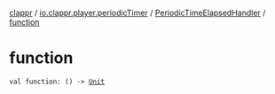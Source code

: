 [clappr](../../index.md) / [io.clappr.player.periodicTimer](../index.md) / [PeriodicTimeElapsedHandler](index.md) / [function](./function.md)

# function

`val function: () -> `[`Unit`](https://kotlinlang.org/api/latest/jvm/stdlib/kotlin/-unit/index.html)
